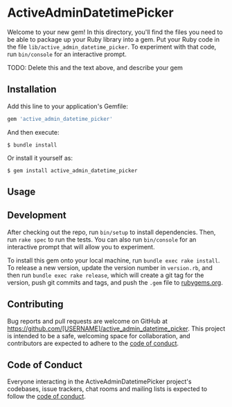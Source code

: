 # ActiveAdminDatetimePicker

Welcome to your new gem! In this directory, you'll find the files you need to be able to package up your Ruby library into a gem. Put your Ruby code in the file `lib/active_admin_datetime_picker`. To experiment with that code, run `bin/console` for an interactive prompt.

TODO: Delete this and the text above, and describe your gem

## Installation

Add this line to your application's Gemfile:

```ruby
gem 'active_admin_datetime_picker'
```

And then execute:

    $ bundle install

Or install it yourself as:

    $ gem install active_admin_datetime_picker

## Usage


## Development

After checking out the repo, run `bin/setup` to install dependencies. Then, run `rake spec` to run the tests. You can also run `bin/console` for an interactive prompt that will allow you to experiment.

To install this gem onto your local machine, run `bundle exec rake install`. To release a new version, update the version number in `version.rb`, and then run `bundle exec rake release`, which will create a git tag for the version, push git commits and tags, and push the `.gem` file to [rubygems.org](https://rubygems.org).

## Contributing

Bug reports and pull requests are welcome on GitHub at https://github.com/[USERNAME]/active_admin_datetime_picker. This project is intended to be a safe, welcoming space for collaboration, and contributors are expected to adhere to the [code of conduct](https://github.com/[USERNAME]/active_admin_datetime_picker/blob/master/CODE_OF_CONDUCT.md).


## Code of Conduct

Everyone interacting in the ActiveAdminDatetimePicker project's codebases, issue trackers, chat rooms and mailing lists is expected to follow the [code of conduct](https://github.com/[USERNAME]/active_admin_datetime_picker/blob/master/CODE_OF_CONDUCT.md).
